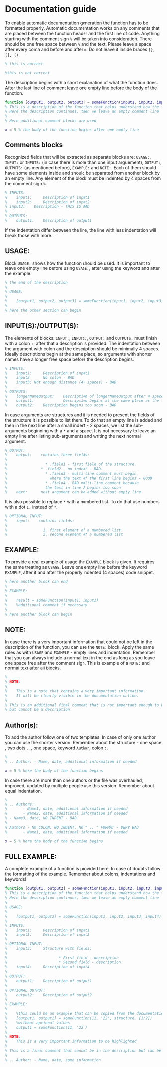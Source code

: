 # Documentation guide

To enable automatic documentation generation the function has to be formatted properly.
Automatic documentation works on any comments that are placed between the function header and the first line of code. Anything starting with the comment sign `%` will be taken into consideration. There should be one free space between `%` and the text. Please leave a space after every coma and before and after `=`. Do not leave it inside braces `{}, [], ()`.
````Matlab
% this is correct

%this is not correct
````
The description begins with a short explanation of what the function does.
After the last line of comment leave one empty line before the body of the function.
````Matlab
function [output1, output2, output3] = someFunction(input1, input2, input3)
% This is a description of the function that helps understand how the function works
% Here the description continues, then we leave an empty comment line
%
% Here additional comment blocks are used

x = 5 % the body of the function begins after one empty line
````
## Comments blocks
Recognized fields that will be extracted as separate blocks are: `USAGE:`, `INPUT:` or `INPUTS:` (in case there is more than one input arguement), `OUTPUT:`, `OUTPUTS:` (as mentioned before), `EXAMPLE:` and `NOTE:`.
Each of them should have  some elements inside and should be separated from another block by an empty line. Any element of the block must be indented by 4 spaces from the comment sign `%`.
````Matlab
% INPUTS:
%    input1:     Description of input1
%    input2:     Description of input2
% input3:    Description - THIS IS BAD
%
% OUTPUTS:
%    output1:    Description of output1
````
If the indentation differ between the line, the line with less indentation will break those with more.
## USAGE:
Block `USAGE:` shows how the function should be used. It is important to leave one empty line before using `USAGE:`, after using the keyword and after the example.
````Matlab
% the end of the description
%
% USAGE:
%
%    [output1, output2, output3] = someFunction(input1, input2, input3)
%
% here the other section can begin
````
## INPUT(S):/OUTPUT(S):
The elements of blocks: `INPUT:`, `INPUTS:`, `OUTPUT:` and `OUTPUTS:` must finish with a colon `:`, after that a description is provided. The indentation between the argument with colon and the description should be minimally 4 spaces. Ideally descriptions begin at the same place, so arguments with shorter names have a longer free space before the description begins.
````Matlab
% INPUTS:
%    input1:     Description of input1
%    input2      No colon - BAD
%    input3: Not enough distance (4+ spaces) - BAD
%
% OUTPUTS:
%    longerNameOutput:    Description of longerNameOutput after 4 spaces
%    output1:             Description begins at the same place as the longest argument - GOOD
%    output2:    Description begins too soon - BAD
````
In case arguments are structures and it is needed to present the fields of the structure it is possible to list them. To do that an empty line is added and then in the next line after a small indent - 2 spaces, we list the sub-arguments beginning with a `*` and a space. It is not necessary to leave an empty line after listing sub-arguments and writing the next normal argument.
````Matlab
% OUTPUT:
%    output:    contains three fields:
%
%                 * .field1 - first field of the structure.
%               * .field2 - no indent - BAD.
%                 * .field3 - multi-line comment must begin
%                   where the text of the first line begins - GOOD
%                 * .field4 - BAD multi-line comment because
%                 the text in line 2 begins too soon
%    next:      next argument can be added without empty line
````
It is also possible to replace `*` with a numbered list. To do that use numbers with a dot `1.` instead of `*`.
````Matlab
% OPTIONAL INPUT:
%    input:    contains fields:
%
%                1. first element of a numbered list
%                2. second element of a numbered list
````
## EXAMPLE:
To provide a real example of usage the `EXAMPLE` block is given. It requires the same treating as `USAGE`. Leave one empty line before the keyword `EXAMPLE`, after it and after the properly indented (4 spaces) code snippet.
````Matlab
% here another block can end
%
% EXAMPLE:
%
%    result = someFunction(input1, input2)
%    %additional comment if necessary
%
% here another block can begin
````
## NOTE:
In case there is a very important information that could not be left in the description of the function, you can use the `NOTE:` block. Apply the same rules as with `USAGE` and `EXAMPLE` - empty lines and indentation. Remember that you can always include a normal text in the end as long as you leave one space free after the comment sign.
This is example of a `NOTE:` and normal text after all blocks.
````Matlab
%
% NOTE:
%
%    This is a note that contains a very important information.
%    It will be clearly visible in the documentation online.
%
% This is an additional final comment that is not important enough to be a note
% but cannot be a description
````
## Author(s):
To add the author follow one of two templates.
In case of only one author you can use the shorter version. Remember about the structure - one space , two dots `..`, one space, keyword `Author`, colon `:`.
````Matlab
%
% .. Author: - Name, date, additional information if needed

x = 5 % here the body of the function begins
````
In case there are more than one authors or the file was overhauled, improved, updated by multiple people use this version. Remember about equal indentation.
````Matlab
%
% .. Authors:
%       - Name1, date, additional information if needed
%       - Name2, date, additional information if needed
% - Name3, date, NO INDENT - BAD
%
% Authors - NO COLON, NO INDENT, NO " .. " FORMAT - VERY BAD
%       - Name1, date, additional information if needed

x = 5 % here the body of the function begins
````
## FULL EXAMPLE:
A complete example of a function is provided here. In case of doubts follow the formatting of the example. Remember about colons, indentations and keywords!
````Matlab
function [output1, output2] = someFunction(input1, input2, input3, input4)
% This is a description of the function that helps understand how the function works
% Here the description continues, then we leave an empty comment line
%
% USAGE:
%
%    [output1, output2] = someFunction(input1, input2, input3, input4)
%
% INPUTS:
%    input1:     Description of input1
%    input2:     Description of input2
%
% OPTIONAL INPUT:
%    input3:     Structure with fields:
%
%                       * First field - description
%                       * Second field - description
%    input4:     Description of input4
%
% OUTPUT:
%    output1:    Description of output1
%
% OPTIONAL OUTPUT:
%    output2:    Description of output2
%
% EXAMPLE:
%
%    %this could be an example that can be copied from the documentation to MATLAB
%    [output1, output2] = someFunction(11, '22', structure, [1;2])
%    %without optional values
%    output1 = someFunction(11, '22')
%
% NOTE:
%    This is a very important information to be highlighted
%
% This is a final comment that cannot be in the description but can be useful
%
% .. Author: - Name, date, some information
````
